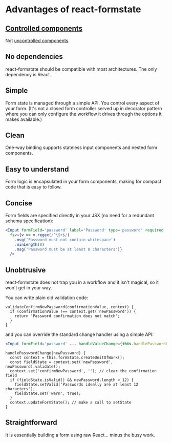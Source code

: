 # Advantages of react-formstate

## [Controlled components](https://facebook.github.io/react/docs/forms.html#controlled-components)

Not [uncontrolled components](https://facebook.github.io/react/docs/uncontrolled-components.html).

## No dependencies

react-formstate should be compatible with most architectures. The only dependency is React.

## Simple

Form state is managed through a simple API. You control every aspect of your form. (It's not a closed form controller served up in decorator pattern where you can only configure the workflow it drives through the options it makes available.)

## Clean

One-way binding supports stateless input components and nested form components.

## Easy to understand

Form logic is encapsulated in your form components, making for compact code that is easy to follow.

## Concise

Form fields are specified directly in your JSX (no need for a redundant schema specification):

```jsx
<Input formField='password' label='Password' type='password' required
  fsv={v => v.regex(/^\S+$/)
    .msg('Password must not contain whitespace')
    .minLength(8)
    .msg('Password must be at least 8 characters')}
  />
```

## Unobtrusive

react-formstate does not trap you in a workflow and it isn't magical, so it won't get in your way.

You can write plain old validation code:

```es6
validateConfirmNewPassword(confirmationValue, context) {
  if (confirmationValue !== context.get('newPassword')) {
    return 'Password confirmation does not match';
  }
}
```

and you can override the standard change handler using a simple API:

```jsx
<Input formField='password' ... handleValueChange={this.handlePasswordChange}/>
```

```es6
handlePasswordChange(newPassword) {
  const context = this.formState.createUnitOfWork();
  const fieldState = context.set('newPassword', newPassword).validate();
  context.set('confirmNewPassword', ''); // clear the confirmation field
  if (fieldState.isValid() && newPassword.length < 12) {
    fieldState.setValid('Passwords ideally are at least 12 characters');
    fieldState.set('warn', true);
  }
  context.updateFormState(); // make a call to setState
}
```

## Straightforward

It is essentially building a form using raw React... minus the busy work.
